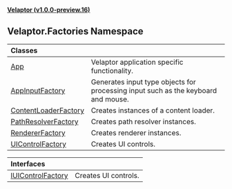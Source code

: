 #### [Velaptor (v1.0.0-preview.16)](./namespaces.md 'Velaptor Namespaces')

## Velaptor.Factories Namespace

| Classes | |
| :--- | :--- |
| [App](./Velaptor.Factories.App.md 'Velaptor.Factories.App') | Velaptor application specific functionality. |
| [AppInputFactory](./Velaptor.Factories.AppInputFactory.md 'Velaptor.Factories.AppInputFactory') | Generates input type objects for processing input such as the keyboard and mouse. |
| [ContentLoaderFactory](./Velaptor.Factories.ContentLoaderFactory.md 'Velaptor.Factories.ContentLoaderFactory') | Creates instances of a content loader. |
| [PathResolverFactory](./Velaptor.Factories.PathResolverFactory.md 'Velaptor.Factories.PathResolverFactory') | Creates path resolver instances. |
| [RendererFactory](./Velaptor.Factories.RendererFactory.md 'Velaptor.Factories.RendererFactory') | Creates renderer instances. |
| [UIControlFactory](./Velaptor.Factories.UIControlFactory.md 'Velaptor.Factories.UIControlFactory') | Creates UI controls. |

| Interfaces | |
| :--- | :--- |
| [IUIControlFactory](./Velaptor.Factories.IUIControlFactory.md 'Velaptor.Factories.IUIControlFactory') | Creates UI controls. |
